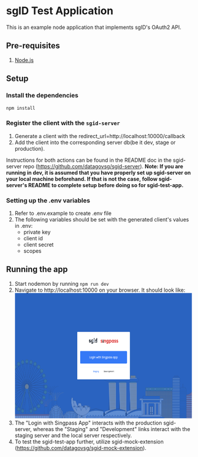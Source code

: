 # sgID Test Application

This is an example node application that implements sgID's OAuth2 API.

## Pre-requisites

1. [Node.js](https://nodejs.org/en/download)

## Setup

### Install the dependencies

```
npm install
```

### Register the client with the `sgid-server`

1. Generate a client with the redirect_url=http://localhost:10000/callback
2. Add the client into the corresponding server db(be it dev, stage or production).

Instructions for both actions can be found in the README doc in the sgid-server repo (https://github.com/datagovsg/sgid-server). **Note: If you are running in dev, it is assumed that you have properly set up sgid-server on your local machine beforehand. If that is not the case, follow sgid-server's README to complete setup before doing so for sgid-test-app.**

### Setting up the .env variables

1. Refer to .env.example to create .env file
1. The following variables should be set with the generated client's values in .env:
   - private key
   - client id
   - client secret
   - scopes

## Running the app

1. Start nodemon by running `npm run dev`
1. Navigate to http://localhost:10000 on your browser. It should look like:
   <div>
    <img src="assets/readme/sgid-test-app-homepage.png" width="640rp" height="340rp" alt="sgid Test App Homepage">
   </div>
1. The "Login with Singpass App" interacts with the production sgid-server, whereas the "Staging" and "Development" links interact with the staging server and the local server respectively.
1. To test the sgid-test-app further, utilize sgid-mock-extension (https://github.com/datagovsg/sgid-mock-extension).
